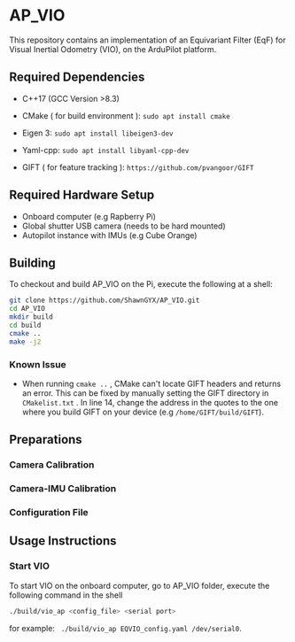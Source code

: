 # AP_VIO

This repository contains an implementation of an Equivariant Filter (EqF) for Visual Inertial Odometry (VIO), on the ArduPilot platform.

## Required Dependencies

- C++17 (GCC Version >8.3)
- CMake ( for build environment ): ```sudo apt install cmake```

- Eigen 3: ```sudo apt install libeigen3-dev```

- Yaml-cpp: ```sudo apt install libyaml-cpp-dev```

- GIFT ( for feature tracking ): ```https://github.com/pvangoor/GIFT```

## Required Hardware Setup

- Onboard computer (e.g Rapberry Pi)
- Global shutter USB camera (needs to be hard mounted)
- Autopilot instance with IMUs (e.g Cube Orange)

## Building

To checkout and build AP_VIO on the Pi, execute the following at a shell:

```bash
git clone https://github.com/ShawnGYX/AP_VIO.git
cd AP_VIO
mkdir build
cd build
cmake ..
make -j2
```

### Known Issue

- When running ```cmake ..``` , CMake can't locate GIFT headers and returns an error. This can be fixed by manually setting the GIFT directory in ```CMakelist.txt``` . In line 14, change the address in the quotes to the one where you build GIFT on your device (e.g ```/home/GIFT/build/GIFT```).

## Preparations

### Camera Calibration 

### Camera-IMU Calibration

### Configuration File



## Usage Instructions

### Start VIO

To start VIO on the onboard computer, go to AP_VIO folder, execute the following command in the shell

```bash
./build/vio_ap <config_file> <serial port>
```

for example: ``` ./build/vio_ap EQVIO_config.yaml /dev/serial0```.


